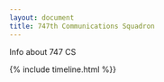 ```yaml
---
layout: document
title: 747th Communications Squadron
---
```


Info about 747 CS

{% include timeline.html %}}